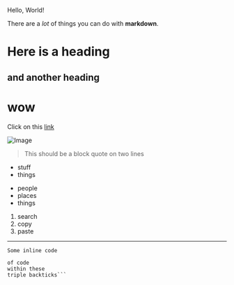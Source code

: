 Hello, World!

There are a *lot* of things you can do with **markdown**.

# Here is a heading
## and another heading
wow
===

Click on this [link](https://www.google.com)

![Image](https://www.applesfromny.com/wp-content/uploads/2020/06/SnapdragonNEW.png)

> This should be a block quote
> on two lines

* stuff
* things

- people
- places
- things

1. search
2. copy
3. paste

---

`Some inline code`

```A bigger block
of code
within these
triple backticks```
